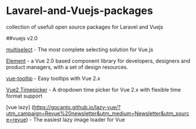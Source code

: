 # Lavarel-and-Vuejs-packages
collection of usefull open source packages for Laravel and Vuejs

##vuejs v2.0

[multiselect](https://monterail.github.io/vue-multiselect/) - The most complete selecting solution for Vue.js

[Element](http://element.eleme.io/#/en-US) - a Vue 2.0 based component library for developers, designers and product managers, with a set of design resources.

[vue-tooltip](https://akryum.github.io/vue-tooltip/) - Easy tooltips with Vue 2.x

[Vue2 Timepicker](https://phoenixwong.github.io/vue2-timepicker/?utm_campaign=Revue%20newsletter&utm_medium=Newsletter&utm_source=revue) - A dropdown time picker for Vue 2.x with flexible time format support

[vue lazy] (https://gocanto.github.io/lazy-vue/?utm_campaign=Revue%20newsletter&utm_medium=Newsletter&utm_source=revue) - The easiest lazy image loader for Vue
